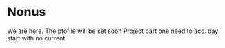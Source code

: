 # Nonus
We are here.
The ptofile will be set soon
Project part one
need to acc.
day start with no current 